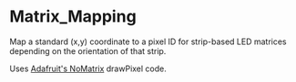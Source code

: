 # Matrix_Mapping

Map a standard (x,y) coordinate to a pixel ID for strip-based LED matrices depending on the orientation of that strip.

Uses [Adafruit's NoMatrix](https://github.com/adafruit/Adafruit_NeoMatrix) drawPixel code.
